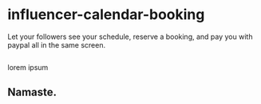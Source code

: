 # influencer-calendar-booking

Let your followers see your schedule, reserve a booking, and pay you with paypal all in the same screen.

<img>

lorem ipsum





## Namaste.
